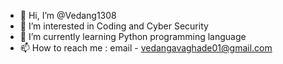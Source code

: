 - 👋 Hi, I’m @Vedang1308
- 👀 I’m interested in Coding and Cyber Security 
- 🌱 I’m currently learning Python programming language 
- 📫 How to reach me : email - vedangavaghade01@gmail.com

<!---
Vedang1308/Vedang1308 is a ✨ special ✨ repository because its `README.md` (this file) appears on your GitHub profile.
You can click the Preview link to take a look at your changes.
--->
